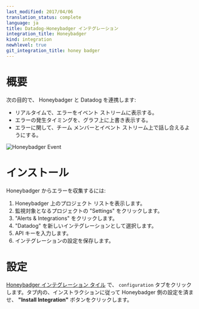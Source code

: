 ```yaml
---
last_modified: 2017/04/06
translation_status: complete
language: ja
title: Datadog-Honeybadger インテグレーション
integration_title: Honeybadger
kind: integration
newhlevel: true
git_integration_title: honey badger
---
```


<!-- # Overview

Connect Honeybadger to Datadog to:

* See errors in the stream, in real time
* Search for errors in your graphs
* Discuss errors with your team
* Be super awesome

![Honeybadger Event](/static/images/honeybadgerevent.png) -->

# 概要

次の目的で、 Honeybadger と Datadog を連携します:

* リアルタイムで、エラーをイベント ストリームに表示する。
* エラーの発生タイミングを、グラフ上に上書き表示する。
* エラーに関して、チーム メンバーとイベント ストリーム上で話し合えるようにする。

![Honeybadger Event](/static/images/honeybadgerevent.png)

<!-- # Installation

To capture errors from Honeybadger:

1.  Open your Honeybadger project list.
2.  Click on "Settings" for the project you want to monitor.
3.  Click on "Alerts & Integrations".
4.  Select "Datadog" as a new integration.
5.  Add your API key.
6.  Save the integration.　-->

# インストール

Honeybadger からエラーを収集するには:

1. Honeybadger 上のプロジェクト リストを表示します。
2. 監視対象となるプロジェクトの "Settings" をクリックします。
3. "Alerts & Integrations" をクリックします。
4. "Datadog" を新しいインテグレーションとして選択します。
5. API キーを入力します。
6. インテグレーションの設定を保存します。


<!-- # Configuration

Click the **Install Integration** button on the Honeybadger Integration Tile. configuration steps are required for this integration.
 -->

# 設定

[Honeybadger インテグレーション タイル][1] で、 `configuration` タブをクリックします。タブ内の、インストラクションに従って Honeybadger 側の設定を済ませ、 **"Install Integration"** ボタンをクリックします。


[1]: https://app.datadoghq.com/account/settings#integrations/honeybadger